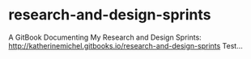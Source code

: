 # research-and-design-sprints
A GitBook Documenting My Research and Design Sprints: <br>
http://katherinemichel.gitbooks.io/research-and-design-sprints
Test...

